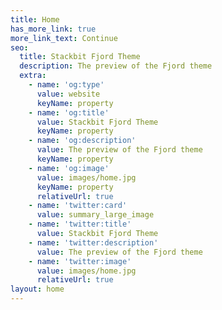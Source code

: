 ```yaml
---
title: Home
has_more_link: true
more_link_text: Continue
seo:
  title: Stackbit Fjord Theme
  description: The preview of the Fjord theme
  extra:
    - name: 'og:type'
      value: website
      keyName: property
    - name: 'og:title'
      value: Stackbit Fjord Theme
      keyName: property
    - name: 'og:description'
      value: The preview of the Fjord theme
      keyName: property
    - name: 'og:image'
      value: images/home.jpg
      keyName: property
      relativeUrl: true
    - name: 'twitter:card'
      value: summary_large_image
    - name: 'twitter:title'
      value: Stackbit Fjord Theme
    - name: 'twitter:description'
      value: The preview of the Fjord theme
    - name: 'twitter:image'
      value: images/home.jpg
      relativeUrl: true
layout: home
---
```

